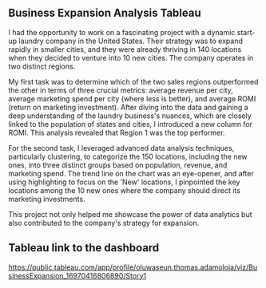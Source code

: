 ## Business Expansion Analysis Tableau

I had the opportunity to work on a fascinating project with a dynamic start-up laundry company in the United States. Their strategy was to expand rapidly in smaller cities, and they were already thriving in 140 locations when they decided to venture into 10 new cities. The company operates in two distinct regions.

My first task was to determine which of the two sales regions outperformed the other in terms of three crucial metrics: average revenue per city, average marketing spend per city (where less is better), and average ROMI (return on marketing investment). After diving into the data and gaining a deep understanding of the laundry business's nuances, which are closely linked to the population of states and cities, I introduced a new column for ROMI. This analysis revealed that Region 1 was the top performer.

For the second task, I leveraged advanced data analysis techniques, particularly clustering, to categorize the 150 locations, including the new ones, into three distinct groups based on population, revenue, and marketing spend. The trend line on the chart was an eye-opener, and after using highlighting to focus on the 'New' locations, I pinpointed the key locations among the 10 new ones where the company should direct its marketing investments.

This project not only helped me showcase the power of data analytics but also contributed to the company's strategy for expansion.

## Tableau link to the dashboard
https://public.tableau.com/app/profile/oluwaseun.thomas.adamoloja/viz/BusinessExpansion_16970416806890/Story1
